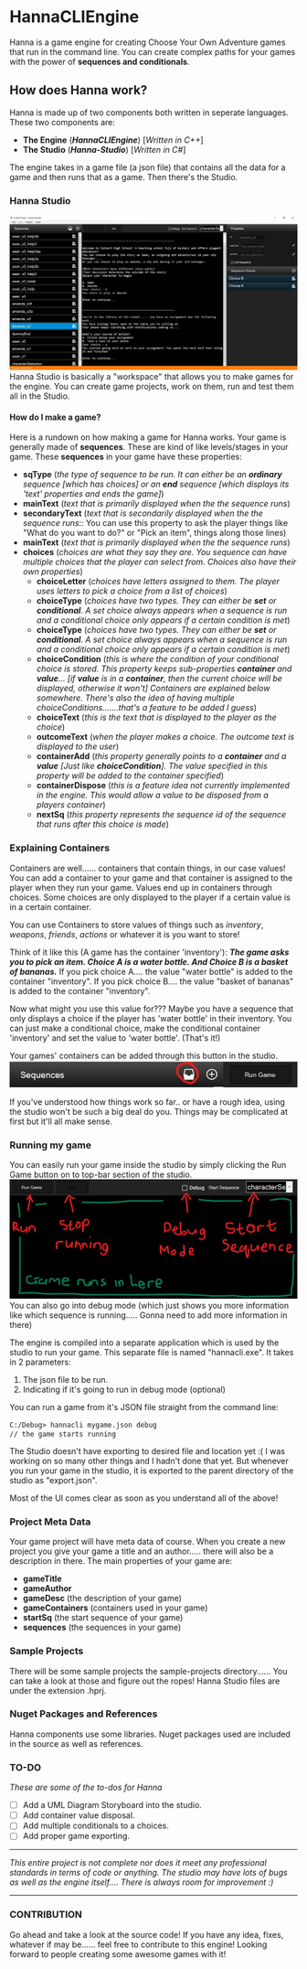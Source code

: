 # HannaCLIEngine
Hanna is a game engine for creating Choose Your Own Adventure games that run in the command line. You can create complex paths for your games with the power of **sequences and conditionals**.
## How does Hanna work?
Hanna is made up of two components both written in seperate languages.
These two components are:
  - **The Engine** (***HannaCLIEngine***) [*Written in C++*]
  - **The Studio** (***Hanna-Studio***) [*Written in C#*]

The engine takes in a game file (a json file) that contains all the data for a game and then runs that as a game.
Then there's the Studio.
### Hanna Studio
![Hanna Studio Preview](https://raw.githubusercontent.com/deanencoded/hannacliengine/master/preview-images/studio_workspace_prev.jpg)
Hanna Studio is basically a "workspace" that allows you to make games for the engine. You can create game projects, work on them, run and test them all in the Studio.
#### How do I make a game?
Here is a rundown on how making a game for Hanna works.
Your game is generally made of **sequences**. These are kind of like levels/stages in your game. These **sequences** in your game have these properties:

 - **sqType** (*the type of sequence to be run. It can either be an **ordinary** sequence [which has choices] or an **end** sequence [which displays its 'text' properties and ends the game]*)
 - **mainText** (*text that is primarily displayed when the the sequence runs*)
 - **secondaryText** (*text that is secondarily displayed when the the sequence runs*:: You can use this property to ask the player things like "What do you want to do?" or "Pick an item", things along those lines)
 - **mainText** (*text that is primarily displayed when the the sequence runs*)
 - **choices** (*choices are what they say they are. You sequence can have multiple choices that the player can select from. Choices also have their own properties*)
	 - **choiceLetter** (*choices have letters assigned to them. The player uses letters to pick a choice from a list of choices*)
	 - **choiceType** (*choices have two types. They can either be **set** or **conditional**. A set choice always appears when a sequence is run and a conditional choice only appears if a certain condition is met*)
	 - **choiceType** (*choices have two types. They can either be **set** or **conditional**. A set choice always appears when a sequence is run and a conditional choice only appears if a certain condition is met*)
	 - **choiceCondition** (*this is where the condition of your conditional choice is stored. This property keeps sub-properties **container** and **value**... [if **value** is in a **container**, then the current choice will be displayed, otherwise it won't] Containers are explained below somewhere. There's also the idea of having multiple choiceConditions.......that's a feature to be added I guess*)
	 - **choiceText** (*this is the text that is displayed to the player as the choice*)
	 - **outcomeText** (*when the player makes a choice. The outcome text is displayed to the user*)
	 - **containerAdd** (*this property generally points to a **container** and a **value** [Just like **choiceCondition**]. The value specified in this property will be added to the container specified*)
	 - **containerDispose** (*this is a feature idea not currently implemented in the engine. This would allow a value to be disposed from a players container*)
	 - **nextSq** (*this property represents the sequence id of the sequence that runs after this choice is made*)


### Explaining Containers
Containers are well...... containers that contain things, in our case values!
You can add a container to your game and that container is assigned to the player when they run your game. Values end up in containers through choices.
Some choices are only displayed to the player if a certain value is in a certain container.

You can use Containers to store values of things such as *inventory*, *weapons*, *friends*, *actions* or whatever it is you want to store!

Think of it like this (A game has the container 'inventory'):
***The game asks you to pick an item. Choice A is a water bottle. And Choice B is a basket of bananas.***
If you pick choice A.... the value "water bottle" is added to the container "inventory".
If you pick choice B.... the value "basket of bananas" is added to the container "inventory".

Now what might you use this value for??? Maybe you have a sequence that only displays a choice if the player has 'water bottle' in their inventory. You can just make a conditional choice, make the conditional container 'inventory' and set the value to 'water bottle'. (That's it!)

Your games' containers can be added through this button in the studio.
![Containers Button Preview](https://raw.githubusercontent.com/deanencoded/hannacliengine/master/preview-images/studio_containers_button.jpg)

If you've understood how things work so far.. or have a rough idea, using the studio won't be such a big deal do you. Things may be complicated at first but it'll all make sense.

### Running my game
You can easily run your game inside the studio by simply clicking the Run Game button on to top-bar section of the studio.
![Studio Run Preview](https://raw.githubusercontent.com/deanencoded/hannacliengine/master/preview-images/studio_run_prev.jpg)You can also go into debug mode (which just shows you more information like which sequence is running..... Gonna need to add more information in there)

The engine is compiled into a separate application which is used by the studio to run your game. 
This separate file is named "hannacli.exe". It takes in 2 parameters:

 1. The json file to be run.
 2. Indicating if it's going to run in debug mode (optional)

You can run a game from it's JSON file straight from the command line:
```console
C:/Debug> hannacli mygame.json debug
// the game starts running
```
The Studio doesn't have exporting to desired file and location yet :( I was working on so many other things and I hadn't done that yet. But whenever you run your game in the studio, it is exported to the parent directory of the studio as "export.json".

Most of the UI comes clear as soon as you understand all of the above!

### Project Meta Data
Your game project will have meta data of course. When you create a new project you give your game a title and an author..... there will also be a description in there.
The main properties of your game are:
 - **gameTitle** 
 - **gameAuthor**
 - **gameDesc** (the description of your game)
 - **gameContainers** (containers used in your game)
 - **startSq** (the start sequence of your game)
 - **sequences** (the sequences in your game)



### Sample Projects
There will be some sample projects the sample-projects directory......
You can take a look at those and figure out the ropes!
Hanna Studio files are under the extension .hprj.

### Nuget Packages and References
Hanna components use some libraries. Nuget packages used are included in the source as well as references.

### TO-DO
*These are some of the to-dos for Hanna*
- [ ] Add a UML Diagram Storyboard into the studio.
- [ ] Add container value disposal.
- [ ] Add multiple conditionals to a choices.
- [ ] Add proper game exporting.

***
*This entire project is not complete nor does it meet any professional standards in terms of code or anything. The studio may have lots of bugs as well as the engine itself.... There is always room for improvement :)*
***

### CONTRIBUTION
Go ahead and take a look at the source code! If you have any idea, fixes, whatever if may be...... feel free to contribute to this engine!
Looking forward to people creating some awesome games with it!
